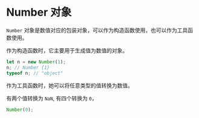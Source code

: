 # Number 对象

`Number` 对象是数值对应的包装对象，可以作为构造函数使用，也可以作为工具函数使用。

作为构造函数时，它主要用于生成值为数值的对象。

```javascript
let n = new Number(1);
n; // Number {1}
typeof n; // "object"
```

作为工具函数时，她可以将任意类型的值转换为数值。

有两个值转换为 `NaN`, 有四个转换为 `0`，

```javascript
Number(0);
```
